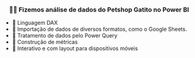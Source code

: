 <h3 align="center">👨‍💻 Fizemos análise de dados do Petshop Gatito no Power BI</h3>

<div>
  <ul>
<li> 📝 Linguagem DAX </li>
<li> 📝 Importação de dados de diversos formatos, como o Google Sheets. </li>
<li> 📝 Tratamento de dados pelo Power Query</li>
<li> 📝 Construção de métricas</li>
<li> 📝 Interativo e com layout para dispositivos móveis </li>
  </ul>
</div>



